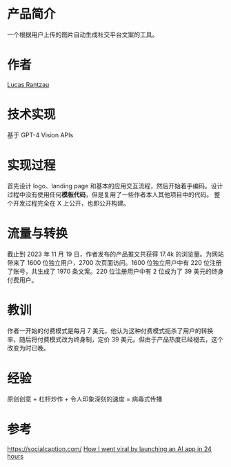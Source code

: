 # 产品简介
一个根据用户上传的图片自动生成社交平台文案的工具。

# 作者
[Lucas Rantzau](https://www.indiehackers.com/lucasrantzau)

# 技术实现
基于 GPT-4 Vision APIs

# 实现过程
首先设计 logo、landing page 和基本的应用交互流程，然后开始着手编码。设计过程中没有使用任何**模板代码**，但是复用了一些作者本人其他项目中的代码。
整个开发过程完全在 X 上公开，也即公开构建。

# 流量与转换
截止到 2023 年 11 月 19 日，作者发布的产品推文共获得 17.4k 的浏览量。为网站带来了 1600 位独立用户，2700 次页面访问。1600 位独立用户中有 220 位注册了账号，共生成了 1970 条文案。220 位注册用户中有 2 位成为了 39 美元的终身付费用户。

# 教训
作者一开始的付费模式是每月 7 美元，他认为这种付费模式扼杀了用户的转换率，随后将付费模式改为终身制，定价 39 美元。但由于产品热度已经褪去，这个改变为时已晚。

# 经验
原创创意 + 杠杆炒作 + 令人印象深刻的速度 = 病毒式传播

# 参考
https://socialcaption.com/
[How I went viral by launching an AI app in 24 hours](https://www.indiehackers.com/post/how-i-went-viral-by-launching-an-ai-app-in-24-hours-1fe549fa32)